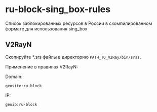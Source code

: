 # ru-block-sing_box-rules
Список заблокированных ресурсов в России в скомпилированном формате для использования sing_box


## V2RayN
Скопируйте *.srs файлы в директорию `PATH_TO_V2Ray/bin/srss`.

Применение в правилах V2RayN:

Domain:
```
geosite:ru-block
```

IP:
```
geoip:ru-block
```
